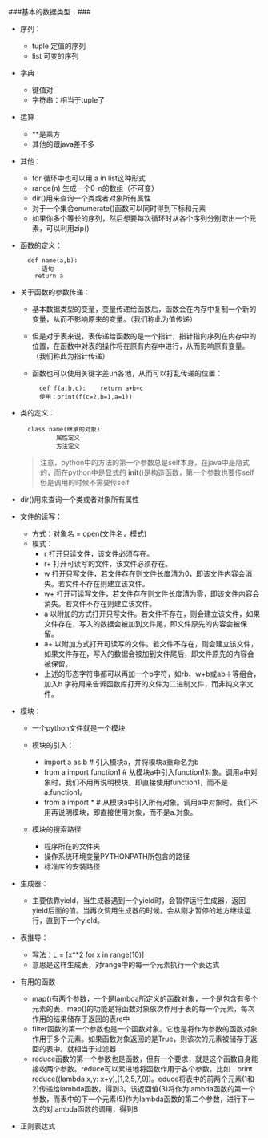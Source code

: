 ###基本的数据类型：###
- 序列：
	- tuple 定值的序列
	- list 可变的序列
- 字典：
	- 键值对
    - 字符串：相当于tuple了
- 运算：
	- **是乘方
	- 其他的跟java差不多
- 其他：
	- for 循环中也可以用 a in list这种形式
	- range(n) 生成一个0-n的数组（不可变）
	- dir()用来查询一个类或者对象所有属性
	- 对于一个集合enumerate()函数可以同时得到下标和元素
	- 如果你多个等长的序列，然后想要每次循环时从各个序列分别取出一个元素，可以利用zip()

- 函数的定义：

		def name(a,b):
	        语句
	      return a

- 关于函数的参数传递：
	- 基本数据类型的变量，变量传递给函数后，函数会在内存中复制一个新的变量，从而不影响原来的变量。（我们称此为值传递）
	- 但是对于表来说，表传递给函数的是一个指针，指针指向序列在内存中的位置，在函数中对表的操作将在原有内存中进行，从而影响原有变量。 （我们称此为指针传递）
	- 函数也可以使用关键字差un各地，从而可以打乱传递的位置：

			def f(a,b,c):    return a+b+c
			使用：print(f(c=2,b=1,a=1))
- 类的定义：

		class name(继承的对象):
		       	属性定义
		        方法定义

	>注意，python中的方法的第一个参数总是self本身，在java中是隐式的，而在python中是显式的
	__init__()是构造函数，第一个参数也要传self
	但是调用的时候不需要传self

- dir()用来查询一个类或者对象所有属性
- 文件的读写：
	- 方式：对象名 = open(文件名，模式)
	- 模式：
		- r 打开只读文件，该文件必须存在。
		- r+ 打开可读写的文件，该文件必须存在。
		- w 打开只写文件，若文件存在则文件长度清为0，即该文件内容会消失。若文件不存在则建立该文件。
		- w+ 打开可读写文件，若文件存在则文件长度清为零，即该文件内容会消失。若文件不存在则建立该文件。
		- a 以附加的方式打开只写文件。若文件不存在，则会建立该文件，如果文件存在，写入的数据会被加到文件尾，即文件原先的内容会被保留。
		- a+ 以附加方式打开可读写的文件。若文件不存在，则会建立该文件，如果文件存在，写入的数据会被加到文件尾后，即文件原先的内容会被保留。
		- 上述的形态字符串都可以再加一个b字符，如rb、w+b或ab＋等组合，加入b 字符用来告诉函数库打开的文件为二进制文件，而非纯文字文件。
- 模块：
	- 一个python文件就是一个模块
	- 模块的引入：
		- import a as b             # 引入模块a，并将模块a重命名为b
		- from a import function1   # 从模块a中引入function1对象。调用a中对象时，我们不用再说明模块，即直接使用function1，而不是a.function1。
		- from a import *           # 从模块a中引入所有对象。调用a中对象时，我们不用再说明模块，即直接使用对象，而不是a.对象。

	- 模块的搜索路径
		- 程序所在的文件夹
		- 操作系统环境变量PYTHONPATH所包含的路径
		- 标准库的安装路径

- 生成器：
	- 主要依靠yield，当生成器遇到一个yield时，会暂停运行生成器，返回yield后面的值。当再次调用生成器的时候，会从刚才暂停的地方继续运行，直到下一个yield。
- 表推导：
	- 写法：L = [x**2 for x in range(10)]
	- 意思是这样生成表，对range中的每一个元素执行一个表达式
- 有用的函数
	- map()有两个参数，一个是lambda所定义的函数对象，一个是包含有多个元素的表，map()的功能是将函数对象依次作用于表的每一个元素，每次作用的结果储存于返回的表re中
	- filter函数的第一个参数也是一个函数对象。它也是将作为参数的函数对象作用于多个元素。如果函数对象返回的是True，则该次的元素被储存于返回的表中。就相当于过滤器
	- reduce函数的第一个参数也是函数，但有一个要求，就是这个函数自身能接收两个参数。reduce可以累进地将函数作用于各个参数，比如：print reduce((lambda x,y: x+y),[1,2,5,7,9])。educe将表中的前两个元素(1和2)传递给lambda函数，得到3。该返回值(3)将作为lambda函数的第一个参数，而表中的下一个元素(5)作为lambda函数的第二个参数，进行下一次的对lambda函数的调用，得到8
- ​正则表达式
​